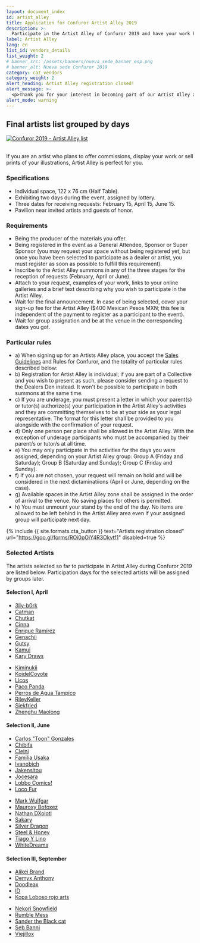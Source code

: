 ```yaml
---
layout: document_index
id: artist_alley
title: Application for Confuror Artist Alley 2019
description: >-
  Participate in the Artist Alley of Confuror 2019 and have your work known. More details in this page.
label: Artist Alley
lang: en
list_id: vendors_details
list_weight: 2
# banner_src: /assets/banners/nueva_sede_banner_esp.png
# banner_alt: Nueva sede Confuror 2019
category: cat_vendors
category_weight: 2
alert_heading: Artist Alley registration closed!
alert_message: >-
  <p>Thank you for your interest in becoming part of our Artist Alley at Confuror 2019. Find below the final list of Artists grouped by day. For any clarification, contact <a href="mailto:vidafur.reg@gmail.com">vidafur.reg@gmail.com</a></p>
alert_mode: warning
---
```


## Final artists list grouped by days

<div class="container">
  <a href="/assets/images/artistalley_web.jpg" data-featherlight="image">
    <img class="img-fluid" src="/assets/images/artistalley_web.jpg" alt="Confuror 2019 - Artist Alley list">
  </a>
</div>
<br>

If you are an artist who plans to offer commissions, display your work or sell prints of your illustrations, Artist Alley is perfect for you.

### Specifications

- Individual space, 122 x 76 cm (Half Table).
- Exhibiting two days during the event, assigned by lottery.
- Three dates for receiving requests: February 15, April 15, June 15.
- Pavilion near invited artists and guests of honor.

### Requirements

- Being the producer of the materials you offer.
- Being registered in the event as a General Attendee, Sponsor or Super Sponsor (you may request your space without being registered yet, but once you have been selected to participate as a dealer or artist, you must register as soon as possible to fulfill this requirement).
- Inscribe to the Artist Alley summons in any of the three stages for the reception of requests (February, April or June).
- Attach to your request, examples of your work, links to your online galleries and a brief text describing why you wish to participate in the Artist Alley.
- Wait for the final announcement. In case of being selected, cover your sign-up fee for the Artist Alley ($400 Mexican Pesos MXN; this fee is independent of the payment to register as a participant to the event).
- Wait for group assignation and be at the venue in the corresponding dates you got.

### Particular rules
- a) When signing up for an Artists Alley place, you accept the [Sales Guidelines](/en/about/sales/) and Rules for Confuror, and the totality of particular rules described below:
- b) Registration for Artist Alley is individual; if you are part of a Collective and you wish to present as such, please consider sending a request to the Dealers Den instead. It won't be possible to participate in both summons at the same time.
- c) If you are underage, you must present a letter in which your parent(s) or tutor(s) authorize(s) your participation in the Artist Alley's activities and they are committing themselves to be at your side as your legal representative. The format for this letter shall be provided to you alongside with the confirmation of your request.
- d) Only one person per place shall be allowed in the Artist Alley. With the exception of underage participants who must be accompanied by their parent/s or tutor/s at all time.
- e) You may only participate in the activities for the days you were assigned, depending on your Artist Alley group: Group A (Friday and Saturday); Group B (Saturday and Sunday); Group C (Friday and Sunday).
- f) If you are not chosen, your request will remain on hold and will be considered in the next dictaminatiions (April or June, depending on the case).
- g) Available spaces in the Artist Alley zone shall be assigned in the order of arrival to the venue. No saving places for others is permitted.
- h) You must unmount your stand by the end of the day. No items are allowed to be left behind in the Artist Alley area even if your assigned group will participate next day.

{%
  include {{ site.formats.cta_button }}
  text="Artists registration closed"
  url="https://goo.gl/forms/ROi0pOiY4R3Okvtf1"
  disabled=true
%}

### Selected Artists

The artists selected so far to participate in Artist Alley during Confuror 2019 are listed below. Participation days for the selected artists will be assigned by groups later.

#### Selection I, April

<div class="row">
  <div class="col-md-6">
    <ul>
      <li><a href="https://www.furaffinity.net/user/3lly-b0rk/" target="_blank">3lly-b0rk</a></li>
      <!-- <li><a href="http://www.furaffinity.net/user/blakefox/" target="_blank">BlakeFox</a></li> -->
      <li><a href="https://www.instagram.com/cat_man09/" target="_blank">Catman</a></li>
      <!-- <li><a href="https://twitter.com/Chakisuu" target="_blank">Chakisuu</a></li> -->
      <li><a href="http://www.furaffinity.net/user/chutkat/" target="_blank">Chutkat</a></li>
      <li><a href="https://www.facebook.com/FloffoCinna/" target="_blank">Cinna</a></li>
      <li><a href="https://twitter.com/drawsenrique" target="_blank">Enrique Ramírez</a></li>
      <li><a href="http://www.furaffinity.net/user/genachiiku/" target="_blank">Genachii</a></li>
      <li><a href="https://www.furaffinity.net/user/9utsy/" target="_blank">Gutsy</a></li>
      <li><a href="https://www.furaffinity.net/user/kamui-shirow/" target="_blank">Kamui</a></li>
      <li><a href="https://twitter.com/karydraws" target="_blank">Kary Draws</a></li>
    </ul>
  </div>
  <div class="col-md-6">
    <ul>
      <li><a href="https://twitter.com/Kiminukii" target="_blank">Kiminukii</a></li>
      <li><a href="https://twitter.com/KoidelCoyote" target="_blank">KoidelCoyote</a></li>
      <li><a href="https://licographics.com/" target="_blank">Licos</a></li>
      <!-- <li><a href="http://www.furaffinity.net/user/rookiebear/" target="_blank">Maki Dogville</a></li> -->
      <li><a href="http://www.furaffinity.net/user/pacopanda/" target="_blank">Paco Panda</a></li>
      <li><a href="http://www.furaffinity.net/user/almagiczora/" target="_blank">Perros de Agua Tampico</a></li>
      <li><a href="https://twitter.com/Rileykeller_art" target="_blank">RileyKeller</a></li>
      <li><a href="http://www.furaffinity.net/user/siekfried/" target="_blank">Siekfried</a></li>
      <li><a href="http://www.furaffinity.net/user/zhenghu/" target="_blank">Zhenghu Maolong</a></li>
    </ul>
  </div>
</div>

#### Selection II, June

<div class="row">
  <div class="col-md-6">
    <ul>
      <li><a href="https://www.furaffinity.net/user/toon-ca7/" target="_blank">Carlos "Toon" Gonzales</a></li>
      <li><a href="https://www.furaffinity.net/user/chibifa/" target="_blank">Chibifa</a></li>
      <li><a href="https://www.furaffinity.net/user/nameless00/" target="_blank">Cleini</a></li>
      <li><a href="http://familiausaka.com/comics/abshurdo/" target="_blank">Familia Usaka</a></li>
      <li><a href="https://www.instagram.com/ivanobichverduzco/" target="_blank">Ivanobich</a></li>
      <li><a href="https://www.furaffinity.net/user/jakenwolfy/" target="_blank">Jakensitou</a></li>
      <li><a href="https://www.instagram.com/jocesara_unicart/" target="_blank">Jocesara</a></li>
      <li><a href="http://www.lobbocomics.com/" target="_blank">Lobbo Comics!</a></li>
      <li><a href="http://www.furaffinity.net/gallery/locofur/" target="_blank">Loco Fur</a></li>
    </ul>
  </div>
  <div class="col-md-6">
    <ul>
      <li><a href="https://www.furaffinity.net/user/markwulfgar/" target="_blank">Mark Wulfgar</a></li>
      <li><a href="https://twitter.com/MauroxyBofoxez" target="_blank">Mauroxy Bofoxez</a></li>
      <li><a href="http://www.furaffinity.net/gallery/kingxolotl/" target="_blank">Nathan DXolotl</a></li>
      <li><a href="https://www.furaffinity.net/user/sakaryyoliztli/ " target="_blank">Sakary</a></li>
      <li><a href="http://www.furaffinity.net/user/soul-silver-dragon/" target="_blank">Silver Dragon</a></li>
      <li><a href="https://www.facebook.com/Steel-Honey-358812954540940/" target="_blank">Steel & Honey</a></li>
      <li><a href="http://www.furaffinity.net/user/lowemond/" target="_blank">Tiago Y Lino</a></li>
      <li><a href="https://twitter.com/mefernanda03" target="_blank">WhiteDreams</a></li>
    </ul>
  </div>
</div>

<!-- > If you sent an application between February 15 and June 10, and do not appear in the previous list, **your application participates in the next selection**. Keep an eye on this page and our social networks for more information. -->

#### Selection III, September

<!-- If you wish to participate send your request between June 10 and July 1st. All pending applications of the previous announcement participate in this selection. -->

<div class="row">
  <div class="col-md-6">
    <ul>
      <li><a href="https://facebook.com/alikeiartwork" target="_blank">Alikei Brand</a></li>
      <li><a href="https://www.deviantart.com/demyxanthony">Demyx Anthony</a></li>
      <li><a href="https://www.furaffinity.net/user/doodleax/" target="_blank">Doodleax</a></li>
      <li><a href="https://www.instagram.com/naissen_rott/" target="_blank">ID</a></li>
      <li><a href="https://www.furaffinity.net/user/javierkopaloboso20/" target="_blank">Kopa Loboso rojo arts</a></li>
    </ul>
  </div>
  <div class="col-md-6">
    <ul>
      <li><a href="http://www.furaffinity.net/gallery/nekori/" target="_blank">Nekori Snowfield</a></li>
      <li><a href="https://www.furaffinity.net/user/messkaeri/" target="_blank">Rumble Mess</a></li>
      <li><a href="https://twitter.com/SanderTheCat" target="_blank">Sander the Black cat</a></li>
      <li><a href="https://twitter.com/DiJaguarun/media" target="_blank">Seb Banni</a></li>
      <li><a href="https://www.furaffinity.net/gallery/viejillox/" target="_blank">Viejillox</a></li>
    </ul>
  </div>
</div>
